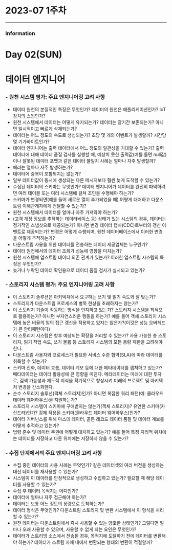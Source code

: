# 2023-07 1주차

---

### Information

# Day 02(SUN)

# 데이터 엔지니어
### - 원천 시스템 평가: 주요 엔지니어링 고려 사항

- 데이터 원천의 본질적인 특징은 무엇인가? 데이터의 원천은 애플리케이션인가? IoT장치의 스웜인가?
- 원천 시스템에서 데이터는 어떻게 유지되는가? 데이터는 장기간 보존되는가? 아니면 일시적이고 빠르게 삭제되는가?
- 데이터는 어느 정도의 속도로 생성되는가? 초당 몇 개의 이벤트가 발생할까? 시간당 몇 기가바이트인가?
- 데이터 엔지니어는 출력 데이터에서 어느 정도의 일관성을 기대할 수 있는가? 출력 데이터에 대해 데이터 품질 검사를 실행할 때, 예상치 못한 출력값(예를 들면 null값)이나 잘못된 데이터 포맷과 같은 데이터 불일치 사례는 얼마나 자주 발생할까?
- 에러는 얼마나 자주 발생하는가?
- 데이터에 중복이 포함되지는 않는가?
- 일부 데이터값이 동시에 생성되는 다른 메시지보다 훨씬 늦게 도착할 수 있는가?
- 수집된 데이터의 스키마는 무엇인가? 데이터 엔지니어가 데이터를 완전히 파악하려면 여러 테이블 또는 여러 시스템에 걸쳐 조인을 수행해야 하는가?
- 스키마가 변경되면(예를 들어 새로운 열이 추가되었을 때) 어떻게 대처하고 다운스트림 이해관계자에게 전달할 수 있는가?
- 원천 시스템에서 데이터를 얼마나 자주 가져와야 하는가?
- (고객 계정 정보를 추적하는 데이터베이스 등) 상태가 있는 시스템의 경우, 데이터는 정기적인 스냅샷으로 제공되는가? 아니면 변경 데이터 캡처(CDC)로부터의 갱신 이벤트로 제공되는가? 변경은 어떻게 수행되며, 원천 데이터베이스에서 이러한 변경을 어떻게 추적하는가?
- 다운스트림 사용을 위한 데이터를 전송하는 데이터 제공업체는 누구인가?
- 데이터 원천에서의 데이터 조회가 성능에 영향을 미치는가?
- 원천 시스템에 업스트림 데이터 의존 관계가 있는가? 이러한 업스트림 시스템의 특징은 무엇인가?
- 늦거나 누락된 데이터 확인용으로 데이터 품질 검사가 실시되고 있는가?

### - 스토리지 시스템 평가: 주요 엔지니어링 고려 사항

- 이 스토리지 솔루션은 아키텍처에서 요구하는 쓰기 및 읽기 속도와 잘 맞는가?
- 스토리지가 다운스트림 프로세스의 병목 현상을 초래하지는 않는가?
- 이 스토리지 기술이 작동하는 방식을 인지하고 있는가? 스토리지 시스템을 최적으로 활용하는가? 아니면 부자연스러운 행동을 하는가? 예를 들어 객체 스토리지 시스템에 높은 비율의 임의 접근 갱신을 적용하고 있지는 않은가?(이것은 성능 오버헤드가 큰 안티패턴이다)
- 이 스토리지 시스템은 향후 예상되는 확장을 처리할 수 있는가? 사용 가능한 총 스토리지, 읽기 작업 속도, 쓰기 볼륨 등 스토리지 시스템의 모든 용량 제한을 고려해야 한다.
- 다운스트림 사용자와 프로세스가 필요한 서비스 수준 협약(SLA)에 따라 데이터를 취득할 수 있는가?
- 스키마 진화, 데이터 흐름, 데이터 계보 등에 대한 메타데이터를 캡처하고 있는가? 메타데이터는 데이터 활용성에 큰 영향을 미친다. 메타데이터는 미래에 대한 투자로, 검색 가능성과 제도적 지식을 획기적으로 향상시켜 미래의 프로젝트 및 아키텍처 변경을 간소화한다.
- 순수 스토리지 솔루션(객체 스토리지)인가? 아니면 복잡한 쿼리 패턴(예: 클라우드 데이터 웨어하우스)을 지원하는가?
- 스토리지 시스템이 스키마에 구애받지는 않는가(객체 스토리지)? 유연한 스키마(카산드라)인가? 강제 적용된 스키마(클라우드 데이터 웨어하우스)인가?
- 데이터 거버넌스를 위해 마스테 데이터, 골든 레코드 데이터 품질 및 데이터 계보를 어떻게 추적하고 있는가? 
- 법령 준수 및 데이터 주권에 어떻게 대처하고 있는가? 예를 들어 특정 지리적 위치에는 데이터를 저장하고 다른 위치에는 저장하지 않을 수 있는가?

### - 수집 단계에서의 주요 엔지니어링 고려 사항

- 수집 중인 데이터의 사용 사례는 무엇인가? 같은 데이터셋의 여러 버전을 생성하는 대신 데이터를 재사용할 수 있는가?
- 시스템이 이 데이터를 안정적으로 생성하고 수집하고 있는가? 필요할 때 해당 데이터를 사용할 수 있는가?
- 수집 후 데이터 목적지는 어디인가?
- 데이터에 얼마나 자주 접근해야 하는가?
- 데이터는 보통 어느 정도의 용량으로 도착하는가?
- 데이터 형식은 무엇인가? 다운스트림 스토리지 및 변환 시스템에서 이 형식을 처리할 수 있는가?
- 원천 데이터는 다운스트림에서 즉시 사용할 수 있는 양호한 상태인가? 그렇다면 얼마나 오래 사용할 수 있으며, 사용할 수 없게 되는 요인은 무엇인가?
- 데이터가 스트리밍 소스에서 전송된 경우, 목적지에 도달하기 전에 데이터를 변환해야 하는가? 데이터가 스트림 자체 내에서 변환되는 형태의 변환이 적절할까?